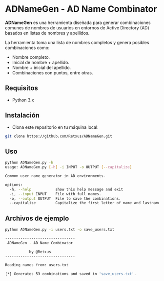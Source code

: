 # ADNameGen - AD Name Combinator

**ADNameGen** es una herramienta diseñada para generar combinaciones comunes de nombres de usuarios en entornos de Active Directory (AD) basados en listas de nombres y apellidos.

La herramienta toma una lista de nombres completos y genera posibles combinaciones como:

- Nombre completo.
- Inicial de nombre + apellido.
- Nombre + inicial del apellido.
- Combinaciones con puntos, entre otras.

## Requisitos

- Python 3.x

## Instalación

- Clona este repositorio en tu máquina local:

```bash
git clone https://github.com/Retxus/ADNameGen.git
```

## Uso

```bash
python ADNameGen.py -h
usage: ADNameGen.py [-h] -i INPUT -o OUTPUT [--capitalize]

Common user name generator in AD environments.

options:
  -h, --help           show this help message and exit
  -i, --input INPUT    File with full names.
  -o, --output OUTPUT  File to save the combinations.
  --capitalize         Capitalize the first letter of name and lastname.
```

## Archivos de ejemplo

```bash
python ADNameGen.py -i users.txt -o save_users.txt

--------------------------------
 ADNameGen - AD Name Combinator

           by @Retxus
--------------------------------

Reading names from: users.txt

[*] Generates 53 combinations and saved in 'save_users.txt'.
```
